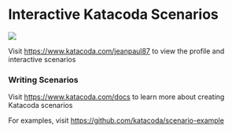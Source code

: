 # Interactive Katacoda Scenarios

[![](http://shields.katacoda.com/katacoda/jeanpaul87/count.svg)](https://www.katacoda.com/jeanpaul87 "Get your profile on Katacoda.com")

Visit https://www.katacoda.com/jeanpaul87 to view the profile and interactive scenarios

### Writing Scenarios
Visit https://www.katacoda.com/docs to learn more about creating Katacoda scenarios

For examples, visit https://github.com/katacoda/scenario-example
